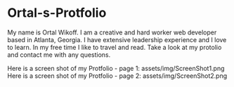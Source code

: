 # Ortal-s-Protfolio

My name is Ortal Wikoff. 
I am a creative and hard worker web developer based in Atlanta, Georgia.
I have extensive leadership experience and I love to learn.
In my free time I like to travel and read.
Take a look at my protolio and contact me with any questions. 

Here is a screen shot of my Protfolio - page 1:
assets/img/ScreenShot1.png
Here is a screen shot of my Protfolio - page 2:
assets/img/ScreenShot2.png




